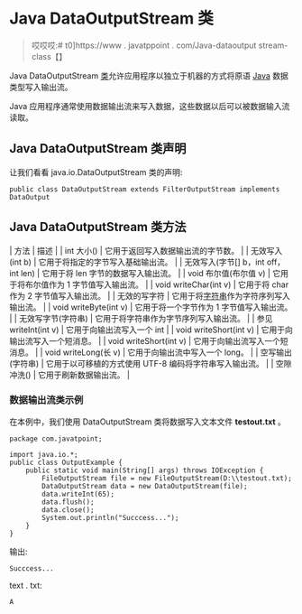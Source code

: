# Java DataOutputStream 类

> 哎哎哎:# t0]https://www . javatppoint . com/Java-dataoutput stream-class【】

Java DataOutputStream [类](object-and-class-in-java)允许应用程序以独立于机器的方式将原语 [Java](java-tutorial) 数据类型写入输出流。

Java 应用程序通常使用数据输出流来写入数据，这些数据以后可以被数据输入流读取。

## Java DataOutputStream 类声明

让我们看看 java.io.DataOutputStream 类的声明:

```
public class DataOutputStream extends FilterOutputStream implements DataOutput

```

## Java DataOutputStream 类方法

| 方法 | 描述 |
| int 大小() | 它用于返回写入数据输出流的字节数。 |
| 无效写入(int b) | 它用于将指定的字节写入基础输出流。 |
| 无效写入(字节[] b，int off，int len) | 它用于将 len 字节的数据写入输出流。 |
| void 布尔值(布尔值 v) | 它用于将布尔值作为 1 字节值写入输出流。 |
| void writeChar(int v) | 它用于将 char 作为 2 字节值写入输出流。 |
| 无效的写字符 | 它用于将[字符串](java-string)作为字符序列写入输出流。 |
| void writeByte(int v) | 它用于将一个字节作为 1 字节值写入输出流。 |
| 无效写字节(字符串) | 它用于将字符串作为字节序列写入输出流。 |
| 参见 writeInt(int v) | 它用于向输出流写入一个 int |
| void writeShort(int v) | 它用于向输出流写入一个短消息。 |
| void writeShort(int v) | 它用于向输出流写入一个短消息。 |
| void writeLong(长 v) | 它用于向输出流中写入一个 long。 |
| 空写输出(字符串) | 它用于以可移植的方式使用 UTF-8 编码将字符串写入输出流。 |
| 空隙冲洗() | 它用于刷新数据输出流。 |

### 数据输出流类示例

在本例中，我们使用 DataOutputStream 类将数据写入文本文件 **testout.txt** 。

```
package com.javatpoint;

import java.io.*;
public class OutputExample {
	public static void main(String[] args) throws IOException {
		FileOutputStream file = new FileOutputStream(D:\\testout.txt);
		DataOutputStream data = new DataOutputStream(file);
		data.writeInt(65);
		data.flush();
		data.close();
		System.out.println("Succcess...");
	}
}

```

输出:

```
Succcess...

```

text . txt:

```
A

```